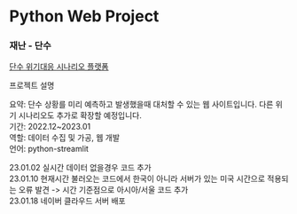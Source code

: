 # Python Web Project
### 재난 - 단수

[단수 위기대응 시나리오 플랫폼](https://whdgus928-emergency-web-news-n24naz.streamlit.app/)

프로젝트 설명<br>

요약: 단수 상황를 미리 예측하고 발생했을때 대처할 수 있는 웹 사이트입니다. 다른 위기 시나리오도 추가로 확장할 예정입니다. <br>
기간: 2022.12~2023.01<br>
역할: 데이터 수집 및 가공, 웹 개발 <br>
언어: python-streamlit<br>

23.01.02 실시간 데이터 없을경우 코드 추가<br>
23.01.10 현재시간 불러오는 코드에서 한국이 아니라 서버가 있는 미국 시간으로 적용되는 오류 발견 -> 시간 기준점으로 아시아/서울 코드 추가<br>
23.01.18 네이버 클라우드 서버 배포<br>
